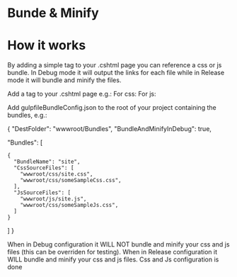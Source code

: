 # Bunde & Minify

# How it works

By adding a simple tag to your .cshtml page you can reference a css or js bundle. In Debug mode it will output the links for each file while in Release mode it will bundle and minify the files.

Add a tag to your .cshtml page e.g.: 
  For css:     <bundle bundleName="site" bundleType="css"></bundle>
  For js:      <bundle bundleName="site" bundleType="js"></bundle>
    
Add gulpfileBundleConfig.json to the root of your project containing the bundles, e.g.:

  {
  "DestFolder": "wwwroot/Bundles",
  "BundleAndMinifyInDebug": true, 

  "Bundles": [

    {
      "BundleName": "site",
      "CssSourceFiles": [
        "wwwroot/css/site.css",
        "wwwroot/css/someSampleCss.css",
      ],
      "JsSourceFiles": [
        "wwwroot/js/site.js",
        "wwwroot/css/someSampleJs.css",
      ]
    }

  ]
}

When in Debug configuration it WILL NOT bundle and minify your css and js files (this can be overriden for testing).
When in Release configuration it WILL bundle and minify your css and js files.
Css and Js configuration is done 
